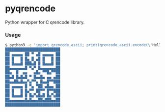 # pyqrencode
Python wrapper for C qrencode library.

### Usage

```bash
$ python3 -c 'import qrencode_ascii; print(qrencode_ascii.encode(\'Hello World\'))'
█████████████████████████
██ ▄▄▄▄▄ ██ ▀ ▄█ ▄▄▄▄▄ ██
██ █   █ █▄ █ ▄█ █   █ ██
██ █▄▄▄█ ███▄█ █ █▄▄▄█ ██
██▄▄▄▄▄▄▄█ ▀▄▀ █▄▄▄▄▄▄▄██
██▄  █  ▄▄   ▄█▄ ▀▀█▄▀▀██
██▄█ █▄█▄█ ▀ █▄▄█▄ ▄▄ ▄██
██▄▄██▄█▄▄▀▄▀▀▄ █▄▄█▀▀███
██ ▄▄▄▄▄ █ ▀▄ ▀██ ▄█▄▄ ██
██ █   █ █▄▀▀ ██▀▀ █▀▀███
██ █▄▄▄█ █ █▄▀▄█▄█ █▄▀▄██
██▄▄▄▄▄▄▄█▄█▄▄▄██▄███▄▄██
█████████████████████████
```
